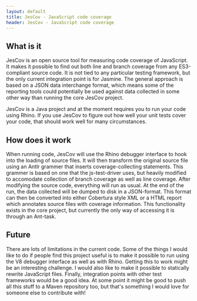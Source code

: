 ```yaml
---
layout: default
title: JesCov - JavaScript code coverage
header: JesCov - JavaScript code coverage
---
```


## What is it

JesCov is an open source tool for measuring code coverage of JavaScript. It makes it possible to find out both line and branch coverage from any ES3-compliant source code. It is not tied to any particular testing framework, but the only current integration point is for Jasmine. The general approach is based on a JSON data interchange format, which means some of the reporting tools could potentially be used against data collected in some other way than running the core JesCov project.

JesCov is a Java project and at the moment requires you to run your code using Rhino. If you use JesCov to figure out how well your unit tests cover your code, that should work well for many circumstances.

## How does it work

When running code, JesCov will use the Rhino debugger interface to hook into the loading of source files. It will then transform the original source file using an Antlr grammer that inserts coverage-collecting statements. This grammer is based on one that the js-test-driver uses, but heavily modified to accomodate collection of branch coverage as well as line coverage. After modifying the source code, everything will run as usual. At the end of the run, the data collected will be dumped to disk in a JSON-format. This format can then be converted into either Cobertura style XML or a HTML report which annotates source files with coverage information. This functionality exists in the core project, but currently the only way of accessing it is through an Ant-task.

## Future

There are lots of limitations in the current code. Some of the things I would like to do if people find this project useful is to make it possible to run using the V8 debugger interface as well as with Rhino. Getting this to work might be an interesting challenge. I would also like to make it possible to statically rewrite JavaScript files. Finally, integration points with other test frameworks would be a good idea. At some point it might be good to push all this stuff to a Maven repository too, but that's something I would love for someone else to contribute with!



